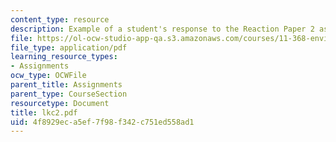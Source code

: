 ```yaml
---
content_type: resource
description: Example of a student's response to the Reaction Paper 2 assignment.
file: https://ol-ocw-studio-app-qa.s3.amazonaws.com/courses/11-368-environmental-justice-fall-2004/4f8929eca5ef7f98f342c751ed558ad1_lkc2.pdf
file_type: application/pdf
learning_resource_types:
- Assignments
ocw_type: OCWFile
parent_title: Assignments
parent_type: CourseSection
resourcetype: Document
title: lkc2.pdf
uid: 4f8929ec-a5ef-7f98-f342-c751ed558ad1
---
```

